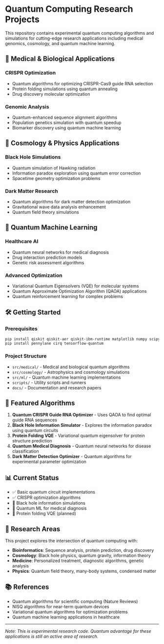 # Quantum Computing Research Projects

This repository contains experimental quantum computing algorithms and simulations for cutting-edge research applications including medical genomics, cosmology, and quantum machine learning.

## 🧬 Medical & Biological Applications

### CRISPR Optimization
- Quantum algorithms for optimizing CRISPR-Cas9 guide RNA selection
- Protein folding simulations using quantum annealing
- Drug discovery molecular optimization

### Genomic Analysis
- Quantum-enhanced sequence alignment algorithms
- Population genetics simulation with quantum speedup
- Biomarker discovery using quantum machine learning

## 🌌 Cosmology & Physics Applications

### Black Hole Simulations
- Quantum simulation of Hawking radiation
- Information paradox exploration using quantum error correction
- Spacetime geometry optimization problems

### Dark Matter Research
- Quantum algorithms for dark matter detection optimization
- Gravitational wave data analysis enhancement
- Quantum field theory simulations

## 🤖 Quantum Machine Learning

### Healthcare AI
- Quantum neural networks for medical diagnosis
- Drug interaction prediction models
- Genetic risk assessment algorithms

### Advanced Optimization
- Variational Quantum Eigensolvers (VQE) for molecular systems
- Quantum Approximate Optimization Algorithm (QAOA) applications
- Quantum reinforcement learning for complex problems

## 🛠 Getting Started

### Prerequisites
```bash
pip install qiskit qiskit-aer qiskit-ibm-runtime matplotlib numpy scipy networkx
pip install pennylane cirq tensorflow-quantum
```

### Project Structure
- `src/medical/` - Medical and biological quantum algorithms
- `src/cosmology/` - Astrophysics and cosmology simulations
- `src/ml/` - Quantum machine learning implementations
- `scripts/` - Utility scripts and runners
- `docs/` - Documentation and research papers

## 🚀 Featured Algorithms

1. **Quantum CRISPR Guide RNA Optimizer** - Uses QAOA to find optimal guide RNA sequences
2. **Black Hole Information Simulator** - Explores the information paradox using quantum circuits
3. **Protein Folding VQE** - Variational quantum eigensolver for protein structure prediction
4. **Quantum Medical Diagnosis** - Quantum neural networks for disease classification
5. **Dark Matter Detection Optimizer** - Quantum algorithms for experimental parameter optimization

## 📊 Current Status

- ✅ Basic quantum circuit implementations
- ✅ CRISPR optimization algorithms
- 🚧 Black hole information simulations
- 🚧 Quantum ML for medical diagnosis
- 📝 Protein folding VQE (planned)

## 🔬 Research Areas

This project explores the intersection of quantum computing with:
- **Bioinformatics**: Sequence analysis, protein prediction, drug discovery
- **Cosmology**: Black hole physics, quantum gravity, information theory
- **Medicine**: Personalized treatment, diagnostic algorithms, genetic analysis
- **Physics**: Quantum field theory, many-body systems, condensed matter

## 📚 References

- Quantum algorithms for scientific computing (Nature Reviews)
- NISQ algorithms for near-term quantum devices
- Variational quantum algorithms for optimization problems
- Quantum machine learning applications in healthcare

---

*Note: This is experimental research code. Quantum advantage for these applications is still an active area of research.*
